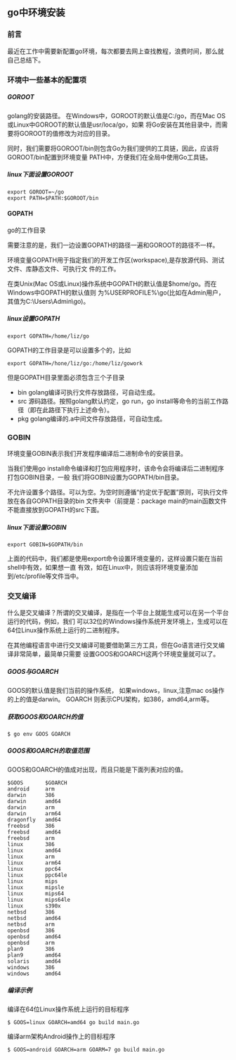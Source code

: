 ## go中环境安装

### 前言
最近在工作中需要新配置go环境，每次都要去网上查找教程，浪费时间，那么就自己总结下。

### 环境中一些基本的配置项

##### GOROOT

golang的安装路径。
在Windows中，GOROOT的默认值是C:/go，而在Mac OS或Linux中GOROOT的默认值是usr/loca/go，如果
将Go安装在其他目录中，而需要将GOROOT的值修改为对应的目录。

同时，我们需要将GOROOT/bin则包含Go为我们提供的工具链，因此，应该将GOROOT/bin配置到环境变量
PATH中，方便我们在全局中使用Go工具链。

##### linux下面设置GOROOT
````
export GOROOT=~/go
export PATH=$PATH:$GOROOT/bin
````

#### GOPATH

go的工作目录  

需要注意的是，我们一边设置GOPATH的路径一遍和GOROOT的路径不一样。  

环境变量GOPATH用于指定我们的开发工作区(workspace),是存放源代码、测试文件、库静态文件、可执行文
件的工作。

在类Unix(Mac OS或Linux)操作系统中GOPATH的默认值是$home/go。而在Windows中GOPATH的默认值则
为%USERPROFILE%\go(比如在Admin用户，其值为C:\Users\Admin\go)。

##### linux设置GOPATH
````
export GOPATH=/home/liz/go
````
GOPATH的工作目录是可以设置多个的，比如
````
export GOPATH=/hone/liz/go:/home/liz/gowork
````
但是GOPATH目录里面必须包含三个子目录  
- bin golang编译可执行文件存放路径，可自动生成。
- src 源码路径。按照golang默认约定，go run，go install等命令的当前工作路径（即在此路径下执行上述命令）。
- pkg golang编译的.a中间文件存放路径，可自动生成。  

### GOBIN

环境变量GOBIN表示我们开发程序编译后二进制命令的安装目录。  

当我们使用go install命令编译和打包应用程序时，该命令会将编译后二进制程序打包GOBIN目录，一般
我们将GOBIN设置为GOPATH/bin目录。

不允许设置多个路径。可以为空。为空时则遵循“约定优于配置”原则，可执行文件放在各自GOPATH目录的bin
文件夹中（前提是：package main的main函数文件不能直接放到GOPATH的src下面。

##### linux下面设置GOBIN
````
export GOBIN=$GOPATH/bin
````
上面的代码中，我们都是使用export命令设置环境变量的，这样设置只能在当前shell中有效，如果想一直
有效，如在Linux中，则应该将环境变量添加到/etc/profile等文件当中。

### 交叉编译

什么是交叉编译？所谓的交叉编译，是指在一个平台上就能生成可以在另一个平台运行的代码，例如，我们
可以32位的Windows操作系统开发环境上，生成可以在64位Linux操作系统上运行的二进制程序。  

在其他编程语言中进行交叉编译可能要借助第三方工具，但在Go语言进行交叉编译非常简单，最简单只需要
设置GOOS和GOARCH这两个环境变量就可以了。  

##### GOOS与GOARCH

GOOS的默认值是我们当前的操作系统， 如果windows，linux,注意mac os操作的上的值是darwin。 GOARCH
则表示CPU架构，如386，amd64,arm等。

##### 获取GOOS和GOARCH的值

````
$ go env GOOS GOARCH
````
##### GOOS和GOARCH的取值范围

GOOS和GOARCH的值成对出现，而且只能是下面列表对应的值。  
````
$GOOS	    $GOARCH
android	    arm
darwin	    386
darwin	    amd64
darwin	    arm
darwin	    arm64
dragonfly   amd64
freebsd	    386
freebsd	    amd64
freebsd	    arm
linux	    386
linux	    amd64
linux	    arm
linux	    arm64
linux	    ppc64
linux	    ppc64le
linux	    mips
linux	    mipsle
linux	    mips64
linux	    mips64le
linux	    s390x
netbsd	    386
netbsd	    amd64
netbsd	    arm
openbsd	    386
openbsd	    amd64
openbsd	    arm
plan9	    386
plan9	    amd64
solaris	    amd64
windows	    386
windows	    amd64
````

##### 编译示例
编译在64位Linux操作系统上运行的目标程序
 ````
$ GOOS=linux GOARCH=amd64 go build main.go
`````
编译arm架构Android操作上的目标程序
````
$ GOOS=android GOARCH=arm GOARM=7 go build main.go
````

